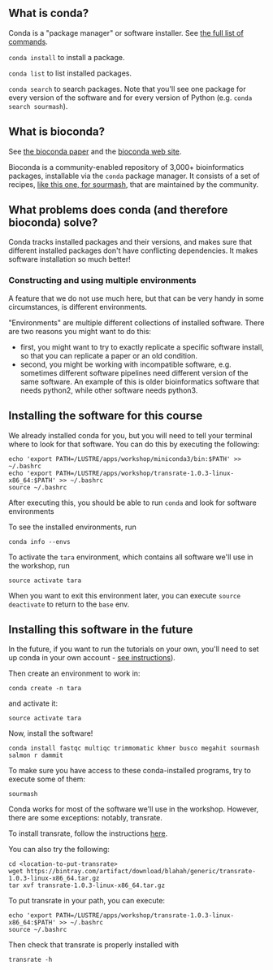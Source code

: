 
## What is conda?

Conda is a "package manager" or software installer. See [the full list of commands](https://conda.io/docs/commands.html).

`conda install` to install a package.

`conda list` to list installed packages.

`conda search` to search packages. Note that you'll see one package for every version of the software and for every version of Python (e.g. `conda search sourmash`).

## What is bioconda?

See [the bioconda paper](https://www.biorxiv.org/content/early/2017/10/27/207092) and the [bioconda web site](http://bioconda.github.io).

Bioconda is a community-enabled repository of 3,000+ bioinformatics packages, installable via the `conda` package
manager.  It consists of a set of recipes, [like this one, for sourmash](https://github.com/bioconda/bioconda-recipes/blob/master/recipes/sourmash/meta.yaml), that are maintained   by the community.

## What problems does conda (and therefore bioconda) solve?

Conda tracks installed packages and their versions,
and makes sure that different installed packages don't have
conflicting dependencies. It makes software installation 
so much better!

### Constructing and using multiple environments

A feature that we do not use much here, but that can be very handy in some circumstances, is different environments.

"Environments" are multiple different collections of installed software. There are two reasons you might want to do this:

* first, you might want to try to exactly replicate a specific software install, so that you can replicate a paper or an old condition.
* second, you might be working with incompatible software, e.g. sometimes different software pipelines need different version of the same software. An example of this is older bioinformatics software that needs python2, while other software needs python3.


## Installing the software for this course

We already installed conda for you, but you will need to tell your terminal where
to look for that software. You can do this by executing the following:

```
echo 'export PATH=/LUSTRE/apps/workshop/miniconda3/bin:$PATH' >> ~/.bashrc
echo 'export PATH=/LUSTRE/apps/workshop/transrate-1.0.3-linux-x86_64:$PATH' >> ~/.bashrc
source ~/.bashrc
```

After executing this, you should be able to run `conda` and look for software environments


To see the installed environments, run
```
conda info --envs
```

To activate the `tara` environment, which contains all software we'll use in the workshop, run

```
source activate tara
```

When you want to exit this environment later, you can execute `source deactivate` to return to the `base` env.


## Installing this software in the future

In the future, if you want to run the tutorials on your own, you'll
need to set up conda in your own account -
[see instructions](working-with-bioconda.md)).

Then create an environment to work in:

``` 
conda create -n tara
```

and activate it:

```
source activate tara
```

Now, install the software!

```
conda install fastqc multiqc trimmomatic khmer busco megahit sourmash salmon r dammit
```

To make sure you have access to these conda-installed programs, try to execute some of them:

```
sourmash
```

Conda works for most of the software we'll use in the workshop. However, there are some exceptions: notably, transrate. 

To install transrate, follow the instructions [here](http://hibberdlab.com/transrate/installation.html).

You can also try the following:
```
cd <location-to-put-transrate>
wget https://bintray.com/artifact/download/blahah/generic/transrate-1.0.3-linux-x86_64.tar.gz
tar xvf transrate-1.0.3-linux-x86_64.tar.gz
```

To put transrate in your path, you can execute:
```
echo 'export PATH=/LUSTRE/apps/workshop/transrate-1.0.3-linux-x86_64:$PATH' >> ~/.bashrc
source ~/.bashrc
```

Then check that transrate is properly installed with 
```
transrate -h
```
